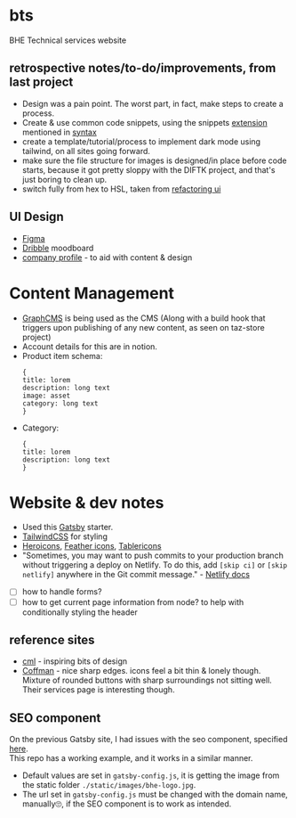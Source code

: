 # bts
BHE Technical services website 

## retrospective notes/to-do/improvements, from last project
- Design was a pain point. The worst part, in fact, make steps to create a process.
- Create & use common code snippets, using the snippets [extension](https://marketplace.visualstudio.com/items?itemName=inu1255.easy-snippet) mentioned in [syntax](https://syntax.fm/show/278/potluck-mdx-portfolio-projects-code-commenting-css-properties-reusable-components-more)
- create a template/tutorial/process to implement dark mode using tailwind, on all sites going forward.
- make sure the file structure for images is designed/in place before code starts, because it got pretty sloppy with the DIFTK project, and that's just boring to clean up.
- switch fully from hex to HSL, taken from [refactoring ui](https://refactoringui.com/book/table-of-contents/)

## UI Design
- [Figma](https://www.figma.com/file/zckbFc5ZmqzWE3yukOpiZ8/BTS?node-id=0%3A1)
- [Dribble](https://dribbble.com/txndai/collections/3274955-BTS-KBM-project?utm_source=Clipboard_clipboard_collection&utm_campaign=txndai&utm_content=BTS%20-%20KBM%20project&utm_medium=Social_Share) moodboard
- [company profile](https://docs.google.com/document/d/1W3t3HTfBr-f2DHcSuVpZECLi1JxTzrXWWJ-uS9wB_x0/edit) - to aid with content & design


# Content Management
- [GraphCMS](https://app.graphcms.com/) is being used as the CMS (Along with a build hook that triggers upon publishing of any new content, as seen on taz-store project)
- Account details for this are in notion.
- Product item schema: <br>
  ``` 
  {
  title: lorem
  description: long text
  image: asset
  category: long text
  } 
  ```
- Category: <br>
  ``` 
  {
  title: lorem
  description: long text
  } 
  ```

# Website & dev notes
- Used this [Gatsby](https://github.com/oddstronaut/gatsby-starter-tailwind) starter.
- [TailwindCSS](http://tailwindcss.com/) for styling 
- [Heroicons](https://heroicons.dev/), [Feather icons](https://feathericons.com/), [Tablericons](https://tablericons.com/)
- "Sometimes, you may want to push commits to your production branch without triggering a deploy on Netlify. To do this, add `[skip ci]` or `[skip netlify]` anywhere in the Git commit message." - [Netlify docs](https://docs.netlify.com/site-deploys/manage-deploys/#skip-a-deploy)
- [ ] how to handle forms? 
- [ ] how to get current page information from node? to help with conditionally styling the header 
## reference sites
- [cml](https://www.cml.uk.com/) - inspiring bits of design
- [Coffman](https://www.coffman.com/) - nice sharp edges. icons feel a bit thin & lonely though. Mixture of rounded buttons with sharp surroundings not sitting well. Their services page is interesting though.
## SEO component
On the previous Gatsby site, I had issues with the seo component, specified [here](https://www.goosebumps.co.zw/react-helmet-struggle). <br>
This repo has a working example, and it works in a similar manner. 
- Default values are set in `gatsby-config.js`, it is getting the image from the static folder `./static/images/bhe-logo.jpg`.
- The url set in `gatsby-config.js` must be changed with the domain name, manually🙄, if the SEO component is to work as intended.



